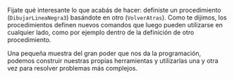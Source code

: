 Fijate qué interesante lo que acabás de hacer: definiste un procedimiento (`DibujarLineaNegra3`) basándote en otro (`VolverAtras`). Como te dijimos, los procedimientos definen nuevos comandos que luego pueden utilizarse en cualquier lado, como por ejemplo dentro de la definición de otro procedimiento.

Una pequeña muestra del gran poder que nos da la programación, podemos construir nuestras propias herramientas y utilizarlas una y otra vez para resolver problemas más complejos.